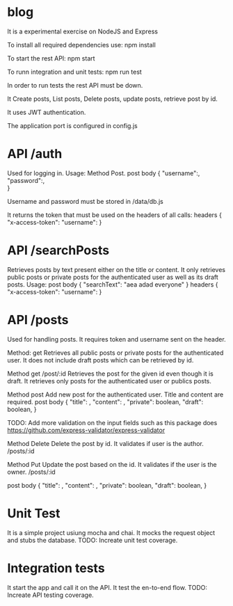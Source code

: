 # blog
It is a experimental exercise on NodeJS and Express

To install all required dependencies use:
npm install

To start the rest API:
npm start

To runn integration and unit tests:
npm run test

In order to run tests the rest API must be down.


It Create posts, List posts, Delete posts, update posts, retrieve post by id.

It uses JWT authentication.

The application port is configured in config.js

# API /auth
Used for logging in.
Usage:
Method Post.
post body
{
  "username":<username>,
	"password":<password>,  
}

Username and password must be stored in /data/db.js

It returns the token that must be used on the headers of all calls:
headers
{
  "x-access-token": <token retrieved from the login>
  "username": <username used in login>
}  

# API /searchPosts
Retrieves posts by text present either on the title or content.
It only retrieves public posts or private posts for the authenticated user as well as its draft posts.
Usage:
post body
{
  "searchText": "aea adad everyone"
}
headers
{
  "x-access-token": <token retrieved from the login>
  "username": <username used in login>
}    

# API /posts
Used for handling posts. It requires token and username sent on the header.

Method: get
Retrieves all public posts or private posts for the authenticated  user. It does not include draft posts which can be retrieved by id.

Method get /post/:id
Retrieves the post for the given id even though it is draft. It retrieves only posts for the authenticated user or publics posts.

Method post
Add new post for the  authenticated user. Title and content are required.
post body
{
  "title": <free text>,
	"content": <free text>,
	"private": boolean,
	"draft": boolean,
}

TODO: Add more validation on the input fields such as this package does https://github.com/express-validator/express-validator

Method Delete
Delete the post by id. It validates if user is the author.
/posts/:id

Method Put
Update the post based on the id. It validates if the user is the owner.
/posts/:id

post body
{
  "title": <free text>,
  "content": <free text>,
  "private": boolean,
  "draft": boolean,
}

# Unit Test
It is a simple project usiung mocha and chai. It mocks the request object and stubs the database.
TODO: Increate unit test coverage.

# Integration tests
It start the app and call it on the API. It test the en-to-end flow.
TODO: Increate API testing coverage.
